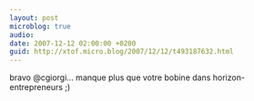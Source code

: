 ```yaml
---
layout: post
microblog: true
audio: 
date: 2007-12-12 02:00:00 +0200
guid: http://xtof.micro.blog/2007/12/12/t493187632.html
---
```

bravo @cgiorgi... manque plus que votre bobine dans horizon-entrepreneurs ;)
